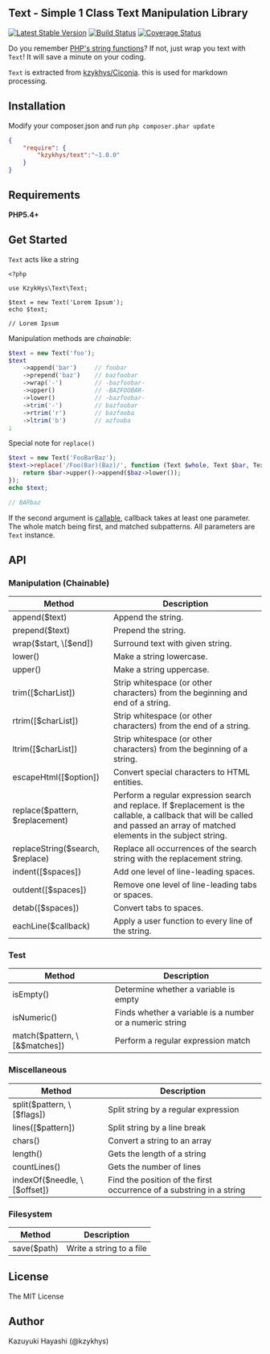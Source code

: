 Text - Simple 1 Class Text Manipulation Library
-----------------------------------------------

[![Latest Stable Version](https://poser.pugx.org/kzykhys/text/v/stable.png)](https://packagist.org/packages/kzykhys/text)
[![Build Status](https://travis-ci.org/kzykhys/Text.png?branch=master)](https://travis-ci.org/kzykhys/Text)
[![Coverage Status](https://coveralls.io/repos/kzykhys/Text/badge.png?branch=master)](https://coveralls.io/r/kzykhys/Text?branch=master)

Do you remember [PHP's string functions][strings]?
If not, just wrap you text with `Text`! It will save a minute on your coding.

`Text` is extracted from [kzykhys/Ciconia][ciconia]. this is used for markdown processing.

Installation
------------

Modify your composer.json and run `php composer.phar update`

``` json
{
    "require": {
        "kzykhys/text":"~1.0.0"
    }
}
```

Requirements
------------

**PHP5.4+**

Get Started
-----------

`Text` acts like a string

```
<?php

use KzykHys\Text\Text;

$text = new Text('Lorem Ipsum');
echo $text;

// Lorem Ipsum
```

Manipulation methods are *chainable*:

``` php
$text = new Text('foo');
$text
    ->append('bar')     // foobar
    ->prepend('baz')    // bazfoobar
    ->wrap('-')         // -bazfoobar-
    ->upper()           // -BAZFOOBAR-
    ->lower()           // -bazfoobar-
    ->trim('-')         // bazfoobar
    ->rtrim('r')        // bazfooba
    ->ltrim('b')        // azfooba
;
```

Special note for `replace()`

``` php
$text = new Text('FooBarBaz');
$text->replace('/Foo(Bar)(Baz)/', function (Text $whole, Text $bar, Text $baz) {
    return $bar->upper()->append($baz->lower());
});
echo $text;

// BARbaz
```

If the second argument is [callable], callback takes at least one parameter. The whole match being first, and matched subpatterns.
All parameters are `Text` instance.


API
---

### Manipulation (Chainable)

Method                           | Description
---------------------------------|--------------
append($text)                    | Append the string.
prepend($text)                   | Prepend the string.
wrap($start, \[$end])            | Surround text with given string.
lower()                          | Make a string lowercase.
upper()                          | Make a string uppercase.
trim(\[$charList])               | Strip whitespace (or other characters) from the beginning and end of a string.
rtrim(\[$charList])              | Strip whitespace (or other characters) from the end of a string.
ltrim(\[$charList])              | Strip whitespace (or other characters) from the beginning of a string.
escapeHtml(\[$option])           | Convert special characters to HTML entities.
replace($pattern, $replacement)  | Perform a regular expression search and replace. If $replacement is the callable, a callback that will be called and passed an array of matched elements in the subject string.
replaceString($search, $replace) | Replace all occurrences of the search string with the replacement string.
indent(\[$spaces])               | Add one level of line-leading spaces.
outdent(\[$spaces])              | Remove one level of line-leading tabs or spaces.
detab(\[$spaces])                | Convert tabs to spaces.
eachLine($callback)              | Apply a user function to every line of the string.

### Test

Method                           | Description
---------------------------------|--------------
isEmpty()                        | Determine whether a variable is empty
isNumeric()                      | Finds whether a variable is a number or a numeric string
match($pattern, \[&$matches])    | Perform a regular expression match

### Miscellaneous

Method                           | Description
---------------------------------|--------------
split($pattern, \[$flags])       | Split string by a regular expression
lines(\[$pattern])               | Split string by a line break
chars()                          | Convert a string to an array
length()                         | Gets the length of a string
countLines()                     | Gets the number of lines
indexOf($needle, \[$offset])     | Find the position of the first occurrence of a substring in a string

### Filesystem

Method                           | Description
---------------------------------|--------------
save($path)                      | Write a string to a file

License
-------

The MIT License

Author
------

Kazuyuki Hayashi (@kzykhys)

[ciconia]:  https://github.com/kzykhys/Ciconia
[strings]:  http://www.php.net/manual/en/ref.strings.php
[callable]: http://www.php.net/manual/en/language.types.callable.php